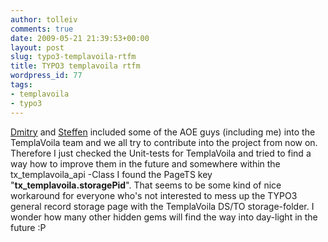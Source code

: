```yaml
---
author: tolleiv
comments: true
date: 2009-05-21 21:39:53+00:00
layout: post
slug: typo3-templavoila-rtfm
title: TYPO3 templavoila rtfm
wordpress_id: 77
tags:
- templavoila
- typo3
---
```


[Dmitry](http://www.dmitry-dulepov.com) and [Steffen](http://www.sk-typo3.de/) included some of the AOE guys (including me) into the TemplaVoila team and we all try to contribute into the project from now on. Therefore I just checked the Unit-tests for TemplaVoila and tried to find a way how to improve them in the future and somewhere within the tx_templavoila_api -Class I found the PageTS key "**tx_templavoila.storagePid**". That seems to be some kind of nice workaround for everyone who's not interested to mess up the TYPO3 general record storage page with the TemplaVoila DS/TO storage-folder. I wonder how many other hidden gems will find the way into day-light in the future :P
